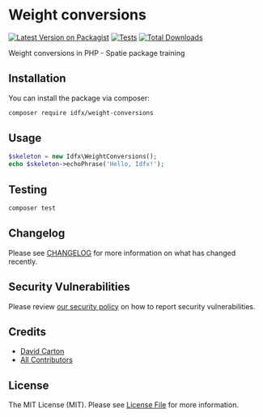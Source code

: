 # Weight conversions

[![Latest Version on Packagist](https://img.shields.io/packagist/v/idfx/weight-conversions.svg?style=flat-square)](https://packagist.org/packages/idfx/weight-conversions)
[![Tests](https://img.shields.io/github/actions/workflow/status/idfx/weight-conversions/run-tests.yml?branch=main&label=tests&style=flat-square)](https://github.com/idfx/weight-conversions/actions/workflows/run-tests.yml)
[![Total Downloads](https://img.shields.io/packagist/dt/idfx/weight-conversions.svg?style=flat-square)](https://packagist.org/packages/idfx/weight-conversions)

Weight conversions in PHP - Spatie package training 

## Installation

You can install the package via composer:

```bash
composer require idfx/weight-conversions
```

## Usage

```php
$skeleton = new Idfx\WeightConversions();
echo $skeleton->echoPhrase('Hello, Idfx!');
```

## Testing

```bash
composer test
```

## Changelog

Please see [CHANGELOG](CHANGELOG.md) for more information on what has changed recently.

## Security Vulnerabilities

Please review [our security policy](.github/SECURITY.md) on how to report security vulnerabilities.

## Credits

- [David Carton](https://github.com/dj-idfx)
- [All Contributors]()

## License

The MIT License (MIT). Please see [License File](LICENSE.md) for more information.
